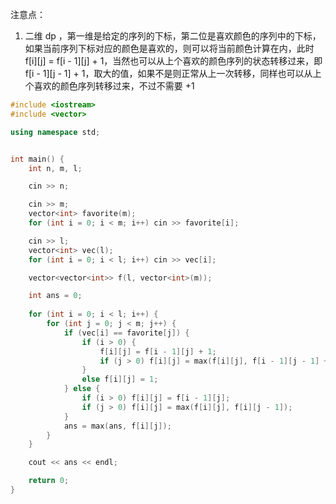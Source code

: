 注意点：

1. 二维 dp ，第一维是给定的序列的下标，第二位是喜欢颜色的序列中的下标，如果当前序列下标对应的颜色是喜欢的，则可以将当前颜色计算在内，此时 f[i][j] = f[i - 1][j] + 1，当然也可以从上个喜欢的颜色序列的状态转移过来，即 f[i - 1][j - 1] + 1，取大的值，如果不是则正常从上一次转移，同样也可以从上个喜欢的颜色序列转移过来，不过不需要 +1

```cpp
#include <iostream>
#include <vector>

using namespace std;


int main() {
    int n, m, l;

    cin >> n;

    cin >> m;
    vector<int> favorite(m);
    for (int i = 0; i < m; i++) cin >> favorite[i];

    cin >> l;
    vector<int> vec(l);
    for (int i = 0; i < l; i++) cin >> vec[i];

    vector<vector<int>> f(l, vector<int>(m));

    int ans = 0;
    
    for (int i = 0; i < l; i++) {
        for (int j = 0; j < m; j++) {
            if (vec[i] == favorite[j]) {
                if (i > 0) {
                    f[i][j] = f[i - 1][j] + 1;
                    if (j > 0) f[i][j] = max(f[i][j], f[i - 1][j - 1] + 1);
                }
                else f[i][j] = 1;
            } else {
                if (i > 0) f[i][j] = f[i - 1][j];
                if (j > 0) f[i][j] = max(f[i][j], f[i][j - 1]);
            }
            ans = max(ans, f[i][j]);
        }
    }

    cout << ans << endl;

    return 0;
}
```
